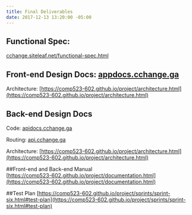 ```yaml
---
title: Final Deliverables
date: 2017-12-13 13:20:00 -05:00
---
```


## Functional Spec:  
[cchange.siteleaf.net/functional-spec.html](cchange.siteleaf.net/functional-spec.html)  

## Front-end Design Docs: [appdocs.cchange.ga](http://appdocs.cchange.ga)

Architecture: [https://comp523-602.github.io/project/architecture.html](https://comp523-602.github.io/project/architecture.html)

## Back-end Design Docs

Code: [apidocs.cchange.ga](http://apidocs.cchange.ga)

Routing: [api.cchange.ga](http://api.cchange.ga)

Architecture: [https://comp523-602.github.io/project/architecture.html](https://comp523-602.github.io/project/architecture.html)

##Front-end and Back-end Manual    
[https://comp523-602.github.io/project/documentation.html](https://comp523-602.github.io/project/documentation.html)

##Test Plan
[https://comp523-602.github.io/project/sprints/sprint-six.html#test-plan](https://comp523-602.github.io/project/sprints/sprint-six.html#test-plan)